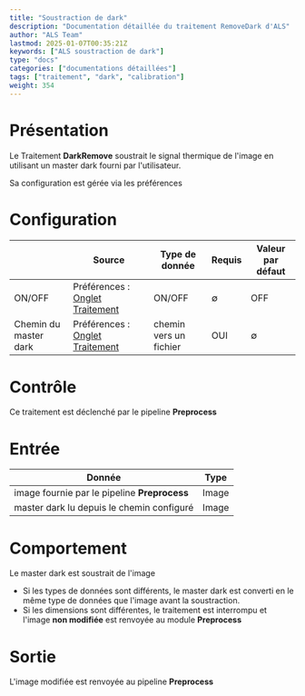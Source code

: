```yaml
---
title: "Soustraction de dark"
description: "Documentation détaillée du traitement RemoveDark d'ALS"
author: "ALS Team"
lastmod: 2025-01-07T00:35:21Z
keywords: ["ALS soustraction de dark"]
type: "docs"
categories: ["documentations détaillées"]
tags: ["traitement", "dark", "calibration"]
weight: 354
---
```


# Présentation

Le Traitement **DarkRemove** soustrait le signal thermique de l'image en utilisant un master dark
fourni par l'utilisateur.

Sa configuration est gérée via les préférences

# Configuration


|                       | Source                                                                                    | Type de donnée         | Requis | Valeur par défaut |
|-----------------------|-------------------------------------------------------------------------------------------|------------------------|--------|-------------------|
| ON/OFF                | Préférences : [Onglet Traitement](../../../userguide/preferences/processing/#dark-remove) | ON/OFF                 | ∅      | OFF               |
| Chemin du master dark | Préférences : [Onglet Traitement](../../../userguide/preferences/processing/#dark-remove) | chemin vers un fichier | OUI    | ∅                 |

# Contrôle

Ce traitement est déclenché par le pipeline **Preprocess**

# Entrée

| Donnée                                       | Type  |
|----------------------------------------------|-------|
| image fournie par le pipeline **Preprocess** | Image |
| master dark lu depuis le chemin configuré    | Image |


# Comportement

Le master dark est soustrait de l'image

- Si les types de données sont différents, le master dark est converti en le même type de données que l'image avant la soustraction.
- Si les dimensions sont différentes, le traitement est interrompu et l'image **non modifiée** est renvoyée au module **Preprocess**

# Sortie

L'image modifiée est renvoyée au pipeline **Preprocess**
